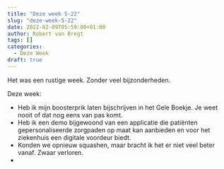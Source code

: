 ```yaml
---
title: "Deze week 5-22"
slug: "deze-week-5-22"
date: 2022-02-09T05:59:00+01:00
author: Robert van Bregt
tags: []
categories:
  - Deze Week
draft: true
---
```

Het was een rustige week. Zonder veel bijzonderheden.

Deze week:

- Heb ik mijn boosterprik laten bijschrijven in het Gele Boekje. Je weet nooit of dat nog eens van pas komt.
- Heb ik een demo bijgewoond van een applicatie die patiënten gepersonaliseerde zorgpaden op maat kan aanbieden en voor het ziekenhuis een digitale voordeur biedt.
- Konden we opnieuw squashen, maar bracht ik het er niet veel beter vanaf. Zwaar verloren.
- 
